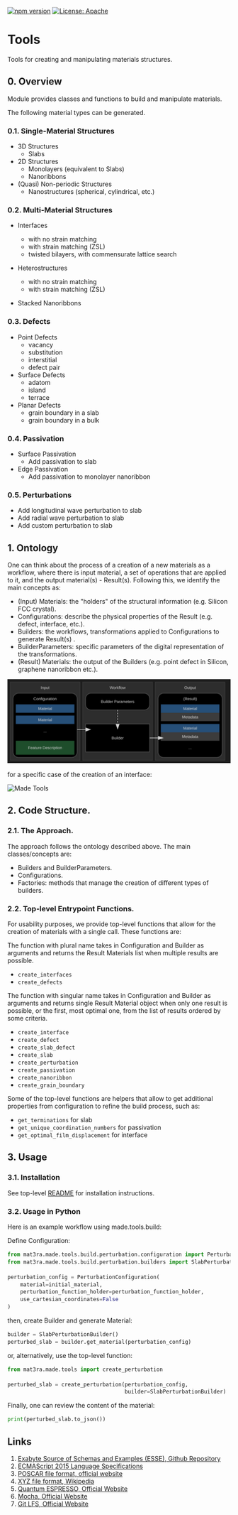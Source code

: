 [![npm version](https://badge.fury.io/js/%40mat3ra%2Fmade.svg)](https://badge.fury.io/js/%40mat3ra%2Fmade)
[![License: Apache](https://img.shields.io/badge/License-Apache-blue.svg)](https://www.apache.org/licenses/LICENSE-2.0)

# Tools

Tools for creating and manipulating materials structures.

## 0. Overview

Module provides classes and functions to build and manipulate materials.

The following material types can be generated.

### 0.1. Single-Material Structures

- 3D Structures
  - Slabs
- 2D Structures
  - Monolayers (equivalent to Slabs)
  - Nanoribbons
- (Quasi) Non-periodic Structures
  - Nanostructures (spherical, cylindrical, etc.)

### 0.2. Multi-Material Structures

- Interfaces
  - with no strain matching
  - with strain matching (ZSL)
  - twisted bilayers, with commensurate lattice search
- Heterostructures
  - with no strain matching
  - with strain matching (ZSL)

- Stacked Nanoribbons

### 0.3. Defects

- Point Defects
  - vacancy
  - substitution
  - interstitial
  - defect pair
- Surface Defects
  - adatom
  - island
  - terrace
- Planar Defects
  - grain boundary in a slab
  - grain boundary in a bulk

### 0.4. Passivation

- Surface Passivation
  - Add passivation to slab
- Edge Passivation
  - Add passivation to monolayer nanoribbon

### 0.5. Perturbations

- Add longitudinal wave perturbation to slab
- Add radial wave perturbation to slab
- Add custom perturbation to slab

## 1. Ontology

One can think about the process of a creation of a new materials as a workflow, where there is input material, a set of operations that are applied to it, and the output material(s) - Result(s). Following this, we identify the main concepts as:

- (Input) Materials: the "holders" of the structural information (e.g. Silicon FCC crystal).
- Configurations: describe the physical properties of the Result (e.g. defect, interface, etc.).
- Builders: the workflows, transformations applied to Configurations to generate Result(s) .
- BuilderParameters: specific parameters of the digital representation of the transformations.
- (Result) Materials: the output of the Builders (e.g. point defect in Silicon, graphene nanoribbon etc.).

[//]: # (a diagram that explains the relationships between entities)
![Made Tools](../../../../../images/made/tools/tools_diagram.svg)

for a specific case of the creation of an interface:

[//]: # (a diagram that explains the relationships for an Interface)
![Made Tools](images/made-tools.png)


## 2. Code Structure.

### 2.1. The Approach.

The approach follows the ontology described above. The main classes/concepts are:

- Builders and BuilderParameters.
- Configurations.
- Factories: methods that manage the creation of different types of builders.


### 2.2. Top-level Entrypoint Functions.

For usability purposes, we provide top-level functions that allow for the creation of materials with a single call. These functions are:

[//]: # (Explain the helper functions and their purpose `create_interface`.)

The function with plural name takes in Configuration and Builder as arguments and returns the Result Materials list when multiple results are possible.

- `create_interfaces`
- `create_defects`


The function with singular name takes in Configuration and Builder as arguments and returns single Result Material object when only one result is possible, or the first, most optimal one, from the list of results ordered by some criteria.

- `create_interface`
- `create_defect`
- `create_slab_defect`
- `create_slab`
- `create_perturbation`
- `create_passivation`
- `create_nanoribbon`
- `create_grain_boundary`

Some of the top-level functions are helpers that allow to get additional properties from configuration to refine the build process, such as:
- `get_terminations` for slab
- `get_unique_coordination_numbers` for passivation
- `get_optimal_film_displacement` for interface


## 3. Usage

### 3.1. Installation

See top-level [README](../../../../../README.md) for installation instructions.

### 3.2. Usage in Python

Here is an example workflow using made.tools.build:

Define Configuration:

```python
from mat3ra.made.tools.build.perturbation.configuration import PerturbationConfiguration
from mat3ra.made.tools.build.perturbation.builders import SlabPerturbationBuilder

perturbation_config = PerturbationConfiguration(
    material=initial_material,
    perturbation_function_holder=perturbation_function_holder,
    use_cartesian_coordinates=False
)
```

then, create Builder and generate Material:

```python
builder = SlabPerturbationBuilder()
perturbed_slab = builder.get_material(perturbation_config)
```

or, alternatively, use the top-level function:

```python
from mat3ra.made.tools import create_perturbation

perturbed_slab = create_perturbation(perturbation_config,
                                     builder=SlabPerturbationBuilder)
```

Finally, one can review the content of the material:

```python
print(perturbed_slab.to_json())
```



## Links

1. [Exabyte Source of Schemas and Examples (ESSE), Github Repository](https://github.com/exabyte-io/exabyte-esse)
2. [ECMAScript 2015 Language Specifications](https://www.ecma-international.org/ecma-262/6.0/)
3. [POSCAR file format, official website](https://cms.mpi.univie.ac.at/vasp/guide/node59.html)
4. [XYZ file format, Wikipedia](https://en.wikipedia.org/wiki/XYZ_file_format)
5. [Quantum ESPRESSO, Official Website](https://www.quantum-espresso.org/)
6. [Mocha, Official Website](https://mochajs.org/)
7. [Git LFS, Official Website](https://git-lfs.github.com/)
